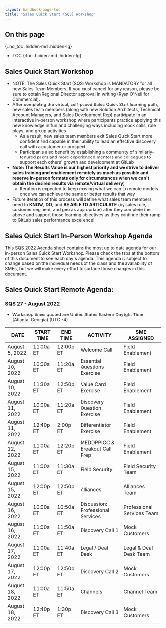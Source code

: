 ```yaml
---
layout: handbook-page-toc
title: "Sales Quick Start (SQS) Workshop"
---
```


## On this page
{:.no_toc .hidden-md .hidden-lg}

- TOC
{:toc .hidden-md .hidden-lg}

## Sales Quick Start Workshop
*  NOTE: The Sales Quick Start (SQS) Workshop is MANDATORY for all new Sales Team Members. If you must cancel for any reason, please be sure to obtain Regional Director approval in writing (Ryan O'Nell for Commercial).
*  After completing the virtual, self-paced Sales Quick Start learning path, new sales team members (along with new Solution Architects, Technical Account Managers, and Sales Development Rep) participate in an interactive in-person workshop where participants practice applying this new knowledge in fun and challenging ways including mock calls, role plays, and group activities
   - As a result, new sales team members exit Sales Quick Start more confident and capable in their ability to lead an effective discovery call with a customer or prospect
   - Participants also benefit by establishing a community of similarly-tenured peers and more experienced mentors and colleagues to support each others' growth and development at GitLab
*  **Note: The Results Value is our highest priority and we strive to deliver sales training and enablement remotely as much as possible and reserve in-person formats only for circumstances when we can't obtain the desired results via remote/virtual delivery)**
   - Iteration is expected to keep moving what we can to remote models once we can achieve the same or better results that way
*  Future iteration of this process will define what sales team members need to **KNOW**, **DO**, and **BE ABLE TO ARTICULATE** (by sales role, customer segment, and geo as appropriate) after they complete the above and support those learning objectives as they continue their ramp to GitLab sales performance excellence!

## Sales Quick Start In-Person Workshop Agenda

This [SQS 2022 Agenda sheet](https://docs.google.com/spreadsheets/d/1f64fZCKbrz7JEydEIkUeGZ16nQuLxNgD6RXEM2zEgws/edit?usp=sharing) contains the most up to date agenda for our in-person Sales Quick Start Workshop. Please check the tabs at the bottom of this document to see each day's agenda. This agenda is subject to change based on the individual needs of the class and the availability of SMEs, but we will make every effort to surface those changes in this document.


## Sales Quick Start Remote Agenda:



### SQS 27 - August 2022

* Workshop times quoted are United States Eastern Daylight Time (Atlanta, Georgia) (UTC -4)

| DATE | START TIME | END TIME | ACTIVITY | SME ASSIGNED |
| ------ | ------ | ------ | ------ | ------ |
|August 5, 2022 | 11:00a ET | 12:00p ET | Welcome Call | Field Enablement  |
|August 10, 2022 | 10:00a ET | 11:20a ET | Essential Questions Exercise | Field Enablement  |
|August 10, 2022 | 11:30a ET | 12:50p ET | Value Card Exercise | Field Enablement |
|August 11, 2022 | 10:00a ET | 11:20a ET | Discovery Question Exercise | Field Enablement  |
|August 11, 2022 | 12:40p ET | 2:00p ET | Differentiator Exercise | Field Enablement  |
|August 12, 2022 | 11:00a ET | 12:20p ET | MEDDPPICC & Breakout Call Prep | Field Enablement  |
|August 15, 2022 | 11:00a ET | 11:30a ET | Field Security |  Field Security Team   |
|August 15, 2022 | 12:00p ET | 12:50p ET | Alliances | Alliances Team  |
|August 16, 2022 | 10:00a ET | 10:50a ET | Discussion: Professional Services | Professional Services Team    |
|August 16, 2022 | 11:00a ET | 11:50a ET | Discovery Call 1 | Mock Customers  |
|August 17, 2022 | 11:00a ET | 11:40a ET | Legal / Deal Desk | Legal & Deal Desk Team |
|August 17, 2022 | 12:00p ET | 12:50p ET | Discovery Call 2 | Mock Customers |
|August 18, 2022 | 11:00a ET | 11:50a ET | Channels |  Channel Team   |
|August 18, 2022 | 12:40p ET | 1:30p ET | Discovery Call 3 | Mock Customers |


